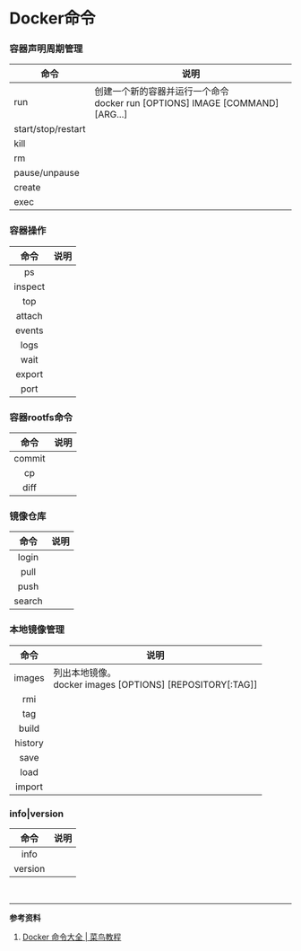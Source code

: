 # Docker命令

### 容器声明周期管理

| 命令               | 说明                                                         |
| ------------------ | ------------------------------------------------------------ |
| run                | 创建一个新的容器并运行一个命令<br>docker run [OPTIONS] IMAGE [COMMAND] [ARG...] |
| start/stop/restart |                                                              |
| kill               |                                                              |
| rm                 |                                                              |
| pause/unpause      |                                                              |
| create             |                                                              |
| exec               |                                                              |

### 容器操作

|  命令   | 说明 |
| :-----: | ---- |
|   ps    |      |
| inspect |      |
|   top   |      |
| attach  |      |
| events  |      |
|  logs   |      |
|  wait   |      |
| export  |      |
|  port   |      |

### 容器rootfs命令

|  命令  | 说明 |
| :----: | ---- |
| commit |      |
|   cp   |      |
|  diff  |      |

### 镜像仓库

|  命令  | 说明 |
| :----: | ---- |
| login  |      |
|  pull  |      |
|  push  |      |
| search |      |

### 本地镜像管理

|  命令   | 说明                                                         |
| :-----: | ------------------------------------------------------------ |
| images  | 列出本地镜像。<br>docker images [OPTIONS] [REPOSITORY[:TAG]] |
|   rmi   |                                                              |
|   tag   |                                                              |
|  build  |                                                              |
| history |                                                              |
|  save   |                                                              |
|  load   |                                                              |
| import  |                                                              |

### info|version

|  命令   | 说明 |
| :-----: | ---- |
|  info   |      |
| version |      |



<br>

---

**参考资料**

1. [Docker 命令大全 | 菜鸟教程](https://www.runoob.com/docker/docker-command-manual.html)